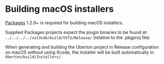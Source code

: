 # Building macOS installers

[Packages](http://s.sudre.free.fr/Software/Packages/about.html) 1.2.9+ is required for building macOS installers.

Supplied Packages projects expect the plugin binaries to be found at:
`../../../../vst3sdk/build/VST3/Release/` (relative to the .pkgproj file)

When generating and building the Uberton project in Release configuration on macOS without using Xcode, the installer will be built automatically in `Uberton/build/Installers/`
